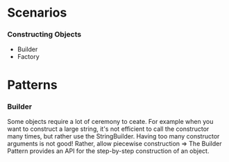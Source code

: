 # Scenarios

### Constructing Objects
- Builder
- Factory

# Patterns

### Builder

Some objects require a lot of ceremony to ceate. For example when you want to construct a large string, it's not efficient to call the constructor many times, but rather use the StringBuilder.
Having too many constructor arguments is not good! Rather, allow piecewise construction => The Builder Pattern provides an API for the step-by-step construction of an object.